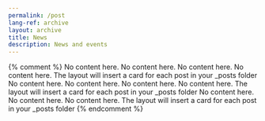 ```yaml
---
permalink: /post
lang-ref: archive
layout: archive
title: News
description: News and events
---
```


{% comment %}
  No content here. No content here. No content here. No content here. The layout will insert a card for each post in your _posts folder No content here. No content here. No content here. No content here. The layout will insert a card for each post in your _posts folder No content here. No content here. No content here. The layout will insert a card for each post in your _posts folder
{% endcomment %}